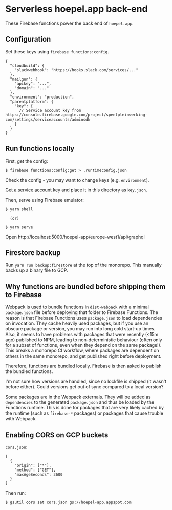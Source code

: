 # Serverless hoepel.app back-end

These Firebase functions power the back end of `hoepel.app`.

## Configuration

Set these keys using `firebase functions:config`.

```
{
  "cloudbuild": {
    "slackwebhook": "https://hooks.slack.com/services/..."
  },
  "mailgun": {
    "apikey": "...",
    "domain": "..."
  },
  "environment": "production",
  "parentplatform": {
    "key": {
      // Service account key from https://console.firebase.google.com/project/speelpleinwerking-com/settings/serviceaccounts/adminsdk
    }
  }
}
```

## Run functions locally

First, get the config:

```
$ firebase functions:config:get > .runtimeconfig.json
```

Check the config - you may want to change keys (e.g. `environment`).

[Get a service account key](https://console.cloud.google.com/iam-admin/serviceaccounts/details/101185394446109228819?organizationId=292417227209&project=hoepel-app) and place it in this directory as `key.json`.

Then, serve using Firebase emulator:

```
$ yarn shell

  (or)

$ yarn serve
```

Open http://localhost:5000/hoepel-app/europe-west1/api/graphql

## Firestore backup

Run `yarn run backup:firestore` at the top of the monorepo. This manually backs up a binary file to GCP.

## Why functions are bundled before shipping them to Firebase

Webpack is used to bundle functions in `dist-webpack` with a minimal `package.json` file before deploying that folder to Firebase Functions. The reason is that Firebase Functions uses `package.json` to load dependencies on invocation. They cache heavily used packages, but if you use an obscure package or version, you may run into long cold start-up times. Also, it seems to have problems with packages that were recently (<15m ago) published to NPM, leading to non-deterministic behaviour (often only for a subset of functions, even when they depend on the same package!). This breaks a monorepo CI workflow, where packages are dependent on others in the same monorepo, and get published right before deployment.

Therefore, functions are bundled locally. Firebase is then asked to publish the bundled functions.

I'm not sure how versions are handled, since no lockfile is shipped (it wasn't before either). Could versions get out of sync compared to a local version?

Some packages are in the Webpack externals. They will be added as `dependencies` to the generated `package.json` and thus be loaded by the Functions runtime. This is done for packages that are very likely cached by the runtime (such as `firebase-*` packages) or packages that cause trouble with Webpack.

## Enabling CORS on GCP buckets

`cors.json`:

```
[
  {
    "origin": ["*"],
    "method": ["GET"],
    "maxAgeSeconds": 3600
  }
]
```

Then run:

```
$ gsutil cors set cors.json gs://hoepel-app.appspot.com
```
